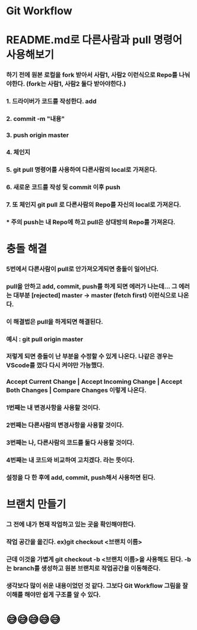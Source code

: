 Git Workflow
=============
# README.md로 다른사람과 pull 명령어 사용해보기
### 하기 전에 원본 로컬을 fork 받아서 사람1, 사람2 이런식으로 Repo를 나눠야한다. (fork는 사람1, 사람2 둘다 받아야한다.)
### 1. 드라이버가 코드를 작성한다. add
### 2. commit -m "내용"
### 3. push origin master
### 4. 체인지
### 5. git pull 명령어를 사용하여 다른사람의 local로 가져온다.
### 6. 새로운 코드를 작성 및 commit 이후 push
### 7. 또 체인지 git pull 로 다른사람의 Repo를 자신의 local로 가져온다.
### * 주의 push는 내 Repo에 하고 pull은 상대방의 Repo를 가져온다.

# 충돌 해결

### 5번에서 다른사람이 pull로 안가져오게되면 충돌이 일어난다.
### pull을 안하고 add, commit, push를 하게 되면 에러가 나는데... 그 에러는 대부분 [rejected] master -> master (fetch first) 이런식으로 나온다.
### 이 해결법은 pull을 하게되면 해결된다.
### 예시 : git pull origin master
### 저렇게 되면 충돌이 난 부분을 수정할 수 있게 나온다. 나같은 경우는 VScode를 껐다 다시 켜야만 가능했다.
### Accept Current Change | Accept Incoming Change | Accept Both Changes | Compare Changes 이렇게 나온다.
### 1번째는 내 변경사항을 사용할 것이다.
### 2번째는 다른사람의 변경사항을 사용할 것이다.
### 3번째는 나, 다른사람의 코드를 둘다 사용할 것이다.
### 4번째는 내 코드와 비교하여 고치겠다. 라는 뜻이다.
### 설정을 다 한 후에 add, commit, push해서 사용하면 된다.



# 브랜치 만들기
### 그 전에 내가 현재 작업하고 있는 곳을 확인해야한다.
### 작업 공간을 옮긴다. ex)git checkout <브랜치 이름>
### 근데 이것을 가볍게 git checkout -b <브랜치 이름>을 사용해도 된다. -b는 branch를 생성하고 원본 브랜치로 작업공간을 이동해준다.
### 생각보다 많이 쉬운 내용이었던 것 같다. 그보다 Git Workflow 그림을 잘 이해를 해야만 쉽게 구조를 알 수 있다.
# 😅😅😅😅😅
